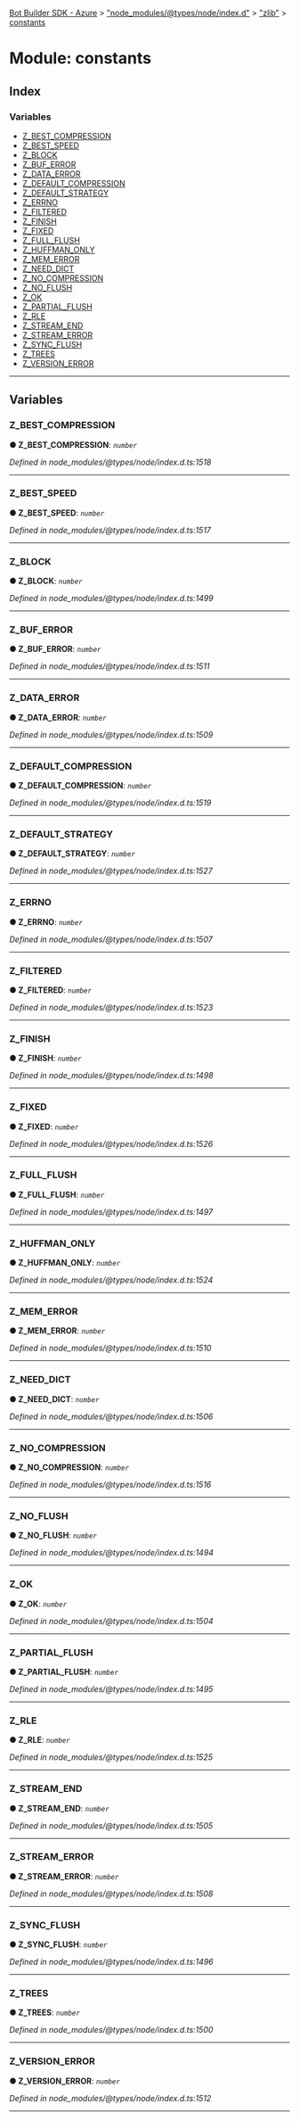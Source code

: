 [Bot Builder SDK - Azure](../README.md) > ["node_modules/@types/node/index.d"](../modules/_node_modules__types_node_index_d_.md) > ["zlib"](../modules/_node_modules__types_node_index_d_._zlib_.md) > [constants](../modules/_node_modules__types_node_index_d_._zlib_.constants.md)



# Module: constants

## Index

### Variables

* [Z_BEST_COMPRESSION](_node_modules__types_node_index_d_._zlib_.constants.md#z_best_compression)
* [Z_BEST_SPEED](_node_modules__types_node_index_d_._zlib_.constants.md#z_best_speed)
* [Z_BLOCK](_node_modules__types_node_index_d_._zlib_.constants.md#z_block)
* [Z_BUF_ERROR](_node_modules__types_node_index_d_._zlib_.constants.md#z_buf_error)
* [Z_DATA_ERROR](_node_modules__types_node_index_d_._zlib_.constants.md#z_data_error)
* [Z_DEFAULT_COMPRESSION](_node_modules__types_node_index_d_._zlib_.constants.md#z_default_compression)
* [Z_DEFAULT_STRATEGY](_node_modules__types_node_index_d_._zlib_.constants.md#z_default_strategy)
* [Z_ERRNO](_node_modules__types_node_index_d_._zlib_.constants.md#z_errno)
* [Z_FILTERED](_node_modules__types_node_index_d_._zlib_.constants.md#z_filtered)
* [Z_FINISH](_node_modules__types_node_index_d_._zlib_.constants.md#z_finish)
* [Z_FIXED](_node_modules__types_node_index_d_._zlib_.constants.md#z_fixed)
* [Z_FULL_FLUSH](_node_modules__types_node_index_d_._zlib_.constants.md#z_full_flush)
* [Z_HUFFMAN_ONLY](_node_modules__types_node_index_d_._zlib_.constants.md#z_huffman_only)
* [Z_MEM_ERROR](_node_modules__types_node_index_d_._zlib_.constants.md#z_mem_error)
* [Z_NEED_DICT](_node_modules__types_node_index_d_._zlib_.constants.md#z_need_dict)
* [Z_NO_COMPRESSION](_node_modules__types_node_index_d_._zlib_.constants.md#z_no_compression)
* [Z_NO_FLUSH](_node_modules__types_node_index_d_._zlib_.constants.md#z_no_flush)
* [Z_OK](_node_modules__types_node_index_d_._zlib_.constants.md#z_ok)
* [Z_PARTIAL_FLUSH](_node_modules__types_node_index_d_._zlib_.constants.md#z_partial_flush)
* [Z_RLE](_node_modules__types_node_index_d_._zlib_.constants.md#z_rle)
* [Z_STREAM_END](_node_modules__types_node_index_d_._zlib_.constants.md#z_stream_end)
* [Z_STREAM_ERROR](_node_modules__types_node_index_d_._zlib_.constants.md#z_stream_error)
* [Z_SYNC_FLUSH](_node_modules__types_node_index_d_._zlib_.constants.md#z_sync_flush)
* [Z_TREES](_node_modules__types_node_index_d_._zlib_.constants.md#z_trees)
* [Z_VERSION_ERROR](_node_modules__types_node_index_d_._zlib_.constants.md#z_version_error)



---
## Variables
<a id="z_best_compression"></a>

###  Z_BEST_COMPRESSION

**●  Z_BEST_COMPRESSION**:  *`number`* 

*Defined in node_modules/@types/node/index.d.ts:1518*





___

<a id="z_best_speed"></a>

###  Z_BEST_SPEED

**●  Z_BEST_SPEED**:  *`number`* 

*Defined in node_modules/@types/node/index.d.ts:1517*





___

<a id="z_block"></a>

###  Z_BLOCK

**●  Z_BLOCK**:  *`number`* 

*Defined in node_modules/@types/node/index.d.ts:1499*





___

<a id="z_buf_error"></a>

###  Z_BUF_ERROR

**●  Z_BUF_ERROR**:  *`number`* 

*Defined in node_modules/@types/node/index.d.ts:1511*





___

<a id="z_data_error"></a>

###  Z_DATA_ERROR

**●  Z_DATA_ERROR**:  *`number`* 

*Defined in node_modules/@types/node/index.d.ts:1509*





___

<a id="z_default_compression"></a>

###  Z_DEFAULT_COMPRESSION

**●  Z_DEFAULT_COMPRESSION**:  *`number`* 

*Defined in node_modules/@types/node/index.d.ts:1519*





___

<a id="z_default_strategy"></a>

###  Z_DEFAULT_STRATEGY

**●  Z_DEFAULT_STRATEGY**:  *`number`* 

*Defined in node_modules/@types/node/index.d.ts:1527*





___

<a id="z_errno"></a>

###  Z_ERRNO

**●  Z_ERRNO**:  *`number`* 

*Defined in node_modules/@types/node/index.d.ts:1507*





___

<a id="z_filtered"></a>

###  Z_FILTERED

**●  Z_FILTERED**:  *`number`* 

*Defined in node_modules/@types/node/index.d.ts:1523*





___

<a id="z_finish"></a>

###  Z_FINISH

**●  Z_FINISH**:  *`number`* 

*Defined in node_modules/@types/node/index.d.ts:1498*





___

<a id="z_fixed"></a>

###  Z_FIXED

**●  Z_FIXED**:  *`number`* 

*Defined in node_modules/@types/node/index.d.ts:1526*





___

<a id="z_full_flush"></a>

###  Z_FULL_FLUSH

**●  Z_FULL_FLUSH**:  *`number`* 

*Defined in node_modules/@types/node/index.d.ts:1497*





___

<a id="z_huffman_only"></a>

###  Z_HUFFMAN_ONLY

**●  Z_HUFFMAN_ONLY**:  *`number`* 

*Defined in node_modules/@types/node/index.d.ts:1524*





___

<a id="z_mem_error"></a>

###  Z_MEM_ERROR

**●  Z_MEM_ERROR**:  *`number`* 

*Defined in node_modules/@types/node/index.d.ts:1510*





___

<a id="z_need_dict"></a>

###  Z_NEED_DICT

**●  Z_NEED_DICT**:  *`number`* 

*Defined in node_modules/@types/node/index.d.ts:1506*





___

<a id="z_no_compression"></a>

###  Z_NO_COMPRESSION

**●  Z_NO_COMPRESSION**:  *`number`* 

*Defined in node_modules/@types/node/index.d.ts:1516*





___

<a id="z_no_flush"></a>

###  Z_NO_FLUSH

**●  Z_NO_FLUSH**:  *`number`* 

*Defined in node_modules/@types/node/index.d.ts:1494*





___

<a id="z_ok"></a>

###  Z_OK

**●  Z_OK**:  *`number`* 

*Defined in node_modules/@types/node/index.d.ts:1504*





___

<a id="z_partial_flush"></a>

###  Z_PARTIAL_FLUSH

**●  Z_PARTIAL_FLUSH**:  *`number`* 

*Defined in node_modules/@types/node/index.d.ts:1495*





___

<a id="z_rle"></a>

###  Z_RLE

**●  Z_RLE**:  *`number`* 

*Defined in node_modules/@types/node/index.d.ts:1525*





___

<a id="z_stream_end"></a>

###  Z_STREAM_END

**●  Z_STREAM_END**:  *`number`* 

*Defined in node_modules/@types/node/index.d.ts:1505*





___

<a id="z_stream_error"></a>

###  Z_STREAM_ERROR

**●  Z_STREAM_ERROR**:  *`number`* 

*Defined in node_modules/@types/node/index.d.ts:1508*





___

<a id="z_sync_flush"></a>

###  Z_SYNC_FLUSH

**●  Z_SYNC_FLUSH**:  *`number`* 

*Defined in node_modules/@types/node/index.d.ts:1496*





___

<a id="z_trees"></a>

###  Z_TREES

**●  Z_TREES**:  *`number`* 

*Defined in node_modules/@types/node/index.d.ts:1500*





___

<a id="z_version_error"></a>

###  Z_VERSION_ERROR

**●  Z_VERSION_ERROR**:  *`number`* 

*Defined in node_modules/@types/node/index.d.ts:1512*





___


